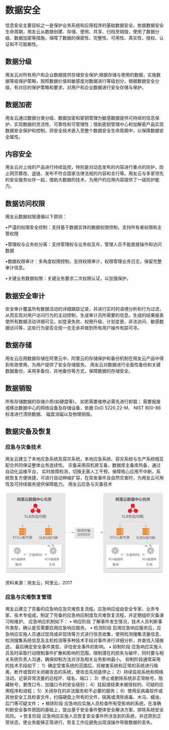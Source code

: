 # 数据安全
信息安全主要目标之一是保护业务系统和应用程序的基础数据安全。依据数据安全生命周期，用友云从数据创建、存储、使用、共享、归档至销毁，使用了数据分级、数据加密等措施，保障了数据的保密性、完整性、可用性、真实性、授权、认证和不可抵赖性。
## 数据分级
用友云对所有用户和企业数据提供存储安全保护;根据存储与使用的数据，实施数据等级保护策略，按照数据价值和敏感度对数据进行等级划分，根据数据安全分级，有对应的保护策略和要求，对用户和企业数据进行安全存储与保护。
## 数据加密
用友云通过数据分类分级、数据加密和密钥管理为敏感数据提供可持续的信息保护，实现数据的灵活性、可靠性和可管理性；借助密钥管理中心和加解密产品实现数据安全保护和控制，将安全技术嵌入至整个数据安全生命周期中，以保障数据安全属性。
## 内容安全
用友云对上线的产品进行持续监控，特别是对动态发布的内容进行重点的防护，防止网页篡改、盗链、发布不符合国家法律法规的内容和言行等。用友云与多家领先的安全服务伙伴一起，借助大数据的技术，为用户的应用内容提供了一级防护能力。
## 数据访问权限
用友云数据权限遵循以下原则：

•严谨的权限安全控制：支持基于数据实体的数据权限控制，支持所有者权限和主管权限
 
•管理权与业务权分离：支持管理权与业务权互斥，管理人员不能直接操作和访问数据 

•数据权限审计：多角度权限控制，支持权限审计，权限管理业务日志，保留完整审计信息。 

•关键业务数据权限：关键业务要求二次权限认证，以加强保护。 

## 数据安全审计
安全审计覆盖所有数据活动的详细跟踪记录，并进行实时的语境分析和行为过滤，从而实现对用户访问行为的主动控制，生成审计员所需要的信息。生成的结果报表使所有数据活动详细可见，如登录失败、权限升级、计划变更、非法访问、敏感数据访问等，这些行为是否合规一览无余并做到所有用户操作有踪可寻。
## 数据存储
用友云应用数据存储在阿里云中，阿里云的存储保护和备份机制在用友云产品中得到有效使用，为用户提供了安全存储服务。
用友云对数据进行全面性备份和关键数据备份，采用多备份、异地备份等方式，保障数据的存储安全。
## 数据销毁
所有存储数据的存储介质(如硬盘等)， 如若需要维修必需先进行卸载； 需要报废或移出数据中心的网络设备及存储设备，依据 DoD 5220.22-M、 NIST 800-88 标准进行清除数据、 磁盘消磁以及物理销毁。
## 数据灾备及恢复
### 应急与灾备技术
用友云建立了本地应急系统及容灾系统，本地应急系统、容灾系统与生产系统相互配合共同保证整体业务连续性。
灾备采用双机房互备，数据库主备库热备，通过自动化运维平台， 实时故障检测，切换无需人工干预，保障核心应用不中断，系统恢复方便快捷，可进行自动伸缩扩容，在突发事件及自然灾害时，为用友云可用性及可持续服务提供保障能力。
用友云应急与灾备技术

![](/articles/yycloud/whitepaper/images/image8.png)

 
资料来源：用友云，阿里云，2017
### 应急与灾难恢复管理
用友云建立了完备的应急响应及灾难恢复流程。应急响应组由安全专家、业务专家、技术专组成，制定了完备的应急响应制度及灾难恢复流程，并定期组织灾备演习和维护。
应急响应机制如下：
• 响应阶段
了解事件发生情况，技术人员判断事件类型，确认是否需要启用应急响应服务。
• 检测阶段
启用应急响应服务后，应急响应实施人员通过现场或非现场等方式进行信息收集，使用检测搜集流量信息、检测搜集系统信息及主机检测等多种技术手段对事件进行详细分析，并查找入侵痕迹。
最后确定安全事件类型，评估安全事件的影响。
• 抑制阶段
应急响应实施人员及时采取行动限制事件扩散和影响的范围，限制潜在的损失与破坏，同时要与相关系统负责人沟通，确保抑制方法对涉及相关业务影响最小。
抑制阶段通常采用的技术手段如下：
1）确定受害系统的范围后，将被害系统和正常的系统进行隔离，断开或暂时关闭被攻击的系统，使攻击先彻底停止；
2）持续监视系统和网络活动，记录异常流量的远程IP、域名、端口；
3）停止或删除系统非正常帐号，隐藏帐号，更改口令，加强口令的安全级别；
4）挂起或结束未被授权的、可疑的应用程序和进程；
5）关闭存在的非法服务和不必要的服务；
6）使用反病毒软件或其他安全工具检查文件，扫描硬盘上所有的文件，隔离或清除病毒、木马、蠕虫、后门等可疑文件；
• 根除阶段
应急响应实施人员检查所有受影响的系统，在准确判断安全事件原因的基础上，提出基于安全事件整体安全解决方案，排除系统安全风险。
• 恢复阶段
应急响应实施人员恢复安全事件所涉及到的系统，并还原到正常状态，使业务能够正常进行，恢复工作应避免出现误操作导致数据的丢失。
